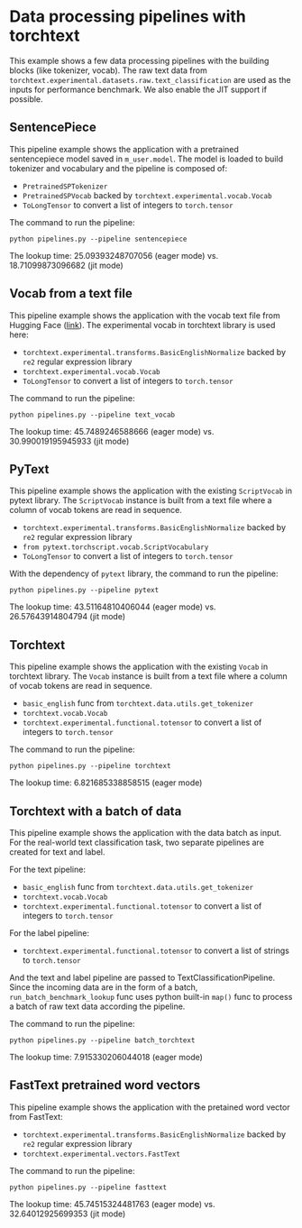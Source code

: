 # Data processing pipelines with torchtext

This example shows a few data processing pipelines with the building blocks (like tokenizer, vocab). The raw text data from `torchtext.experimental.datasets.raw.text_classification` are used as the inputs for performance benchmark. We also enable the JIT support if possible.


## SentencePiece 

This pipeline example shows the application with a pretrained sentencepiece model saved in `m_user.model`. The model is loaded to build tokenizer and vocabulary and the pipeline is composed of:

* `PretrainedSPTokenizer`
* `PretrainedSPVocab` backed by `torchtext.experimental.vocab.Vocab`
* `ToLongTensor` to convert a list of integers to `torch.tensor`

The command to run the pipeline:

    python pipelines.py --pipeline sentencepiece

The lookup time: 25.09393248707056 (eager mode) vs. 18.71099873096682 (jit mode)


## Vocab from a text file 

This pipeline example shows the application with the vocab text file from Hugging Face ([link](https://s3.amazonaws.com/models.huggingface.co/bert/bert-base-uncased-vocab.txt)). The experimental vocab in torchtext library is used here:

* `torchtext.experimental.transforms.BasicEnglishNormalize` backed by `re2` regular expression library
* `torchtext.experimental.vocab.Vocab`
* `ToLongTensor` to convert a list of integers to `torch.tensor`

The command to run the pipeline:

    python pipelines.py --pipeline text_vocab 

The lookup time: 45.7489246588666 (eager mode) vs. 30.990019195945933 (jit mode)


## PyText 

This pipeline example shows the application with the existing `ScriptVocab` in pytext library. The `ScriptVocab` instance is built from a text file where a column of vocab tokens are read in sequence.

* `torchtext.experimental.transforms.BasicEnglishNormalize` backed by `re2` regular expression library
* `from pytext.torchscript.vocab.ScriptVocabulary`
* `ToLongTensor` to convert a list of integers to `torch.tensor`

With the dependency of `pytext` library, the command to run the pipeline:

    python pipelines.py --pipeline pytext

The lookup time: 43.51164810406044 (eager mode) vs. 26.57643914804794 (jit mode)


## Torchtext

This pipeline example shows the application with the existing `Vocab` in torchtext library. The `Vocab` instance is built from a text file where a column of vocab tokens are read in sequence.

* `basic_english` func from `torchtext.data.utils.get_tokenizer`
* `torchtext.vocab.Vocab`
* `torchtext.experimental.functional.totensor` to convert a list of integers to `torch.tensor`

The command to run the pipeline:

    python pipelines.py --pipeline torchtext

The lookup time: 6.821685338858515 (eager mode)


## Torchtext with a batch of data

This pipeline example shows the application with the data batch as input. For the real-world text classification task, two separate pipelines are created for text and label.

For the text pipeline:

* `basic_english` func from `torchtext.data.utils.get_tokenizer`
* `torchtext.vocab.Vocab`
* `torchtext.experimental.functional.totensor` to convert a list of integers to `torch.tensor`

For the label pipeline:

* `torchtext.experimental.functional.totensor` to convert a list of strings to `torch.tensor`

And the text and label pipeline are passed to TextClassificationPipeline. Since the incoming data are in the form of a batch, `run_batch_benchmark_lookup` func uses python built-in `map()` func to process a batch of raw text data according the pipeline.

The command to run the pipeline:

    python pipelines.py --pipeline batch_torchtext

The lookup time: 7.915330206044018 (eager mode)


## FastText pretrained word vectors 

This pipeline example shows the application with the pretained word vector from FastText:

* `torchtext.experimental.transforms.BasicEnglishNormalize` backed by `re2` regular expression library
* `torchtext.experimental.vectors.FastText`

The command to run the pipeline:

    python pipelines.py --pipeline fasttext 

The lookup time: 45.74515324481763 (eager mode) vs. 32.64012925699353 (jit mode)
